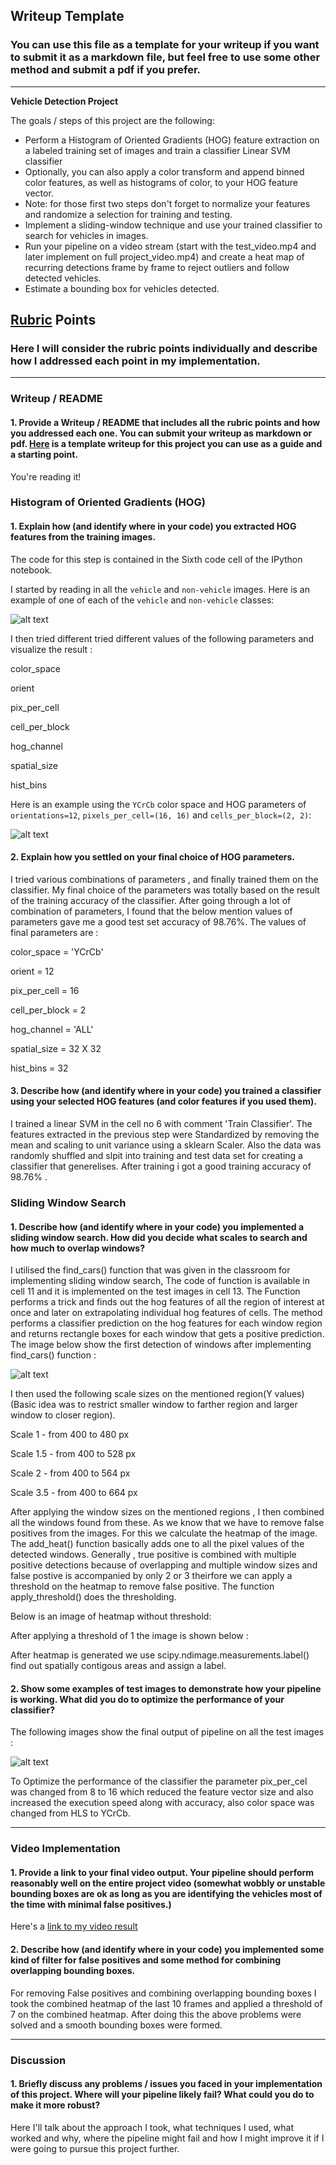 ## Writeup Template
### You can use this file as a template for your writeup if you want to submit it as a markdown file, but feel free to use some other method and submit a pdf if you prefer.

---

**Vehicle Detection Project**

The goals / steps of this project are the following:

* Perform a Histogram of Oriented Gradients (HOG) feature extraction on a labeled training set of images and train a classifier Linear SVM classifier
* Optionally, you can also apply a color transform and append binned color features, as well as histograms of color, to your HOG feature vector. 
* Note: for those first two steps don't forget to normalize your features and randomize a selection for training and testing.
* Implement a sliding-window technique and use your trained classifier to search for vehicles in images.
* Run your pipeline on a video stream (start with the test_video.mp4 and later implement on full project_video.mp4) and create a heat map of recurring detections frame by frame to reject outliers and follow detected vehicles.
* Estimate a bounding box for vehicles detected.

[//]: # (Image References)
[image1]: ./examples/car_not_car.png
[image2]: ./examples/HOG_example.jpg
[image3]: ./examples/sliding_windows.jpg
[image4]: ./examples/sliding_window.jpg
[image5]: ./examples/bboxes_and_heat.png
[image6]: ./examples/labels_map.png
[image7]: ./examples/output_bboxes.png
[video1]: ./project_video.mp4

## [Rubric](https://review.udacity.com/#!/rubrics/513/view) Points
### Here I will consider the rubric points individually and describe how I addressed each point in my implementation.  

---
### Writeup / README

#### 1. Provide a Writeup / README that includes all the rubric points and how you addressed each one.  You can submit your writeup as markdown or pdf.  [Here](https://github.com/udacity/CarND-Vehicle-Detection/blob/master/writeup_template.md) is a template writeup for this project you can use as a guide and a starting point.  

You're reading it!

### Histogram of Oriented Gradients (HOG)

#### 1. Explain how (and identify where in your code) you extracted HOG features from the training images.

The code for this step is contained in the Sixth code cell of the IPython notebook.

I started by reading in all the `vehicle` and `non-vehicle` images.  Here is an example of one of each of the `vehicle` and `non-vehicle` classes:

![alt text][image1]

I then tried different tried different values of the following parameters and visualize the result :

color_space

orient

pix_per_cell

cell_per_block

hog_channel

spatial_size

hist_bins 

Here is an example using the `YCrCb` color space and HOG parameters of `orientations=12`, `pixels_per_cell=(16, 16)` and `cells_per_block=(2, 2)`:


![alt text][image2]

#### 2. Explain how you settled on your final choice of HOG parameters.

I tried various combinations of parameters , and finally trained them on the classifier. My final choice of the parameters was totally based on the result of the training accuracy of the classifier. After going through a lot of combination of parameters, I found that the below mention values of parameters gave me a good test set accuracy of 98.76%. The values of final parameters are :

color_space = 'YCrCb'

orient = 12

pix_per_cell = 16

cell_per_block = 2
 
hog_channel = 'ALL'

spatial_size = 32 X 32

hist_bins = 32

#### 3. Describe how (and identify where in your code) you trained a classifier using your selected HOG features (and color features if you used them).

I trained a linear SVM in the cell no 6  with comment 'Train Classifier'. The features extracted in the previous step were Standardized  by removing the mean and scaling to unit variance using a sklearn Scaler. Also the data was randomly shuffled and slpit into training and test data set for creating a classifier that generelises. After training i got a good training accuracy of 98.76% .

### Sliding Window Search

#### 1. Describe how (and identify where in your code) you implemented a sliding window search.  How did you decide what scales to search and how much to overlap windows?

I utilised the find_cars() function that was given in the classroom for implementing sliding window search, The code of function is available in cell 11 and it is implemented on the test images in cell 13. The Function performs a trick and finds out the hog features of all the region of interest at once and later on extrapolating individual hog features of cells.
The method performs a classifier prediction on the hog features for each window region and returns rectangle boxes for each window that gets a positive prediction.
The image below show the first detection of windows after implementing find_cars() function :

![alt text][image3]

I then used the following scale sizes on the mentioned region(Y values) (Basic idea was to restrict smaller window to farther region and larger window to closer region).

Scale 1 - from 400 to 480 px

Scale 1.5 - from 400 to 528 px

Scale 2 - from 400 to 564 px

Scale 3.5 - from 400 to 664 px

After applying the window sizes on the mentioned regions , I then combined all the windows found from these. As we know that we have to remove false positives from the images. For this we calculate the heatmap of the image. The add_heat() function basically adds one to all the pixel values of the detected windows. Generally , true positive is combined with multiple positive detections because of overlapping and multiple window sizes and false postive is accompanied by only 2 or 3 theirfore we can apply a threshold on the heatmap to remove false positive. The function apply_threshold() does the thresholding. 

Below is an image of heatmap without threshold:

After applying a threshold of 1 the image is shown below :

After heatmap is generated we use scipy.ndimage.measurements.label() find out spatially contigous areas and assign a label.

#### 2. Show some examples of test images to demonstrate how your pipeline is working.  What did you do to optimize the performance of your classifier?

The following images show the final output of pipeline on all the test images :

![alt text][image4]

To Optimize the performance of the classifier the parameter pix_per_cel was changed from 8 to 16 which reduced the feature vector size and also increased the execution speed along with accuracy, also color space was changed from HLS to YCrCb.


---

### Video Implementation

#### 1. Provide a link to your final video output.  Your pipeline should perform reasonably well on the entire project video (somewhat wobbly or unstable bounding boxes are ok as long as you are identifying the vehicles most of the time with minimal false positives.)
Here's a [link to my video result](./project_video.mp4)


#### 2. Describe how (and identify where in your code) you implemented some kind of filter for false positives and some method for combining overlapping bounding boxes.

For removing False positives and combining overlapping bounding boxes I took the combined heatmap of the last 10 frames and applied a threshold of 7 on the combined heatmap. After doing this the above problems were solved and a smooth bounding boxes were formed.




---

### Discussion

#### 1. Briefly discuss any problems / issues you faced in your implementation of this project.  Where will your pipeline likely fail?  What could you do to make it more robust?

Here I'll talk about the approach I took, what techniques I used, what worked and why, where the pipeline might fail and how I might improve it if I were going to pursue this project further.  

